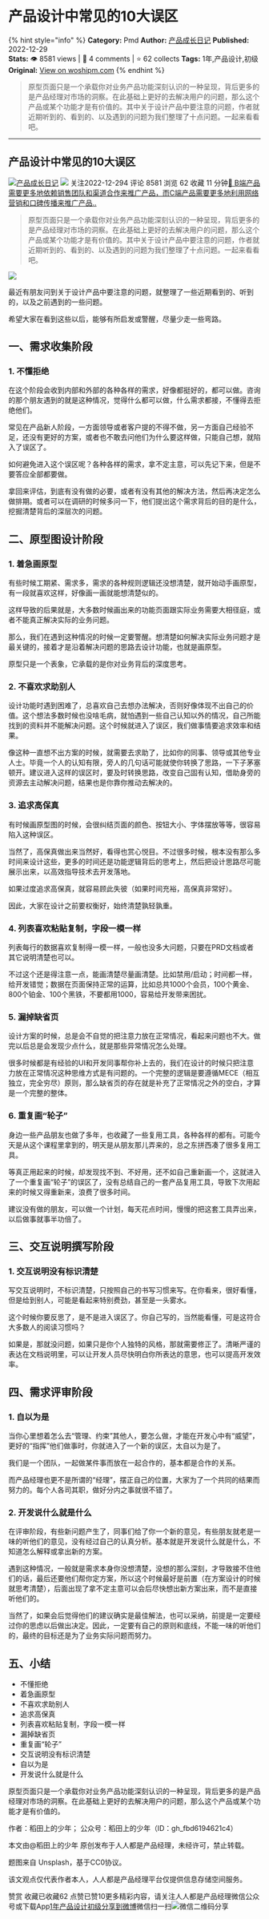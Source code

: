 # 产品设计中常见的10大误区
{% hint style="info" %}
**Category:** Pmd
**Author:** [产品成长日记](https://www.woshipm.com/u/882829)
**Published:** 2022-12-29  
**Stats:** 👁️ 8581 views | 💬 4 comments | ⭐ 62 collects
**Tags:** 1年,产品设计,初级
**Original:** [View on woshipm.com](https://www.woshipm.com/pmd/5717323.html)
{% endhint %}
> 原型页面只是一个承载你对业务产品功能深刻认识的一种呈现，背后更多的是产品经理对市场的洞察。在此基础上更好的去解决用户的问题，那么这个产品或某个功能才是有价值的。其中关于设计产品中要注意的问题，作者就近期听到的、看到的、以及遇到的问题为我们整理了十点问题。一起来看看吧。

---

## 产品设计中常见的10大误区

[![](https://static.woshipm.com/pmapp_avatar_20240713074655_2150.jpeg?imageView2/1/w/72/h/72/q/100)](https://www.woshipm.com/u/882829)[产品成长日记](https://www.woshipm.com/u/882829) ![](https://static.woshipm.com/tag/1101_1@2x.png) 关注2022-12-294 评论 8581 浏览 62 收藏 11 分钟[🔗 B端产品需要更多地依赖销售团队和渠道合作来推广产品，而C端产品需要更多地利用网络营销和口碑传播来推广产品..](https://ke.qidianla.com/courses/bcpm)

> 原型页面只是一个承载你对业务产品功能深刻认识的一种呈现，背后更多的是产品经理对市场的洞察。在此基础上更好的去解决用户的问题，那么这个产品或某个功能才是有价值的。其中关于设计产品中要注意的问题，作者就近期听到的、看到的、以及遇到的问题为我们整理了十点问题。一起来看看吧。

![](https://image.yunyingpai.com/wp/2022/12/CmhPcQ1nZRxRZkbnQui3.png)

最近有朋友问到关于设计产品中要注意的问题，就整理了一些近期看到的、听到的，以及之前遇到的一些问题。

希望大家在看到这些以后，能够有所启发或警醒，尽量少走一些弯路。

## 一、需求收集阶段

### 1\. 不懂拒绝

在这个阶段会收到内部和外部的各种各样的需求，好像都挺好的，都可以做。咨询的那个朋友遇到的就是这种情况，觉得什么都可以做，什么需求都接，不懂得去拒绝他们。

常见在产品新人阶段，一方面领导或者客户提的不得不做，另一方面自己经验不足，还没有更好的方案，或者也不敢去问他们为什么要这样做，只能自己想，就陷入了误区了。

如何避免进入这个误区呢？各种各样的需求，拿不定主意，可以先记下来，但是不要答应全部都要做。

拿回来评估，到底有没有做的必要，或者有没有其他的解决方法，然后再决定怎么做排期。或者可以在调研的时候多问一下，他们提出这个需求背后的目的是什么，挖掘清楚背后的深层次的问题。

## 二、原型图设计阶段

### 1\. 着急画原型

有些时候工期紧、需求多，需求的各种规则逻辑还没想清楚，就开始动手画原型，有一段就喜欢这样，好像画一画就能想清楚似的。

这样导致的后果就是，大多数时候画出来的功能页面跟实际业务需要大相径庭，或者不能真正解决实际的业务问题。

那么，我们在遇到这种情况的时候一定要警醒。想清楚如何解决实际业务问题才是最关键的，接着才是沿着解决问题的思路去设计功能，也就是画原型。

原型只是一个表象，它承载的是你对业务背后的深度思考。

### 2\. 不喜欢求助别人

设计功能时遇到困难了，总喜欢自己去想办法解决，否则好像体现不出自己的价值。这个想法多数时候也没啥毛病，就怕遇到一些自己认知以外的情况，自己所能找到的资料并不能解决问题。这个时候就进入了误区，我们做事情要追求效率和结果。

像这种一直想不出方案的时候，就需要去求助了，比如你的同事、领导或其他专业人士。毕竟一个人的认知有限，旁人的几句话可能就使你转换了思路，一下子茅塞顿开。建议进入这样的误区时，要及时转换思路，改变自己固有认知，借助身旁的资源去主动解决问题，结果也是你靠你推动去解决的。

### 3\. 追求高保真

有时候画原型图的时候，会很纠结页面的颜色、按钮大小、字体摆放等等，很容易陷入这种误区。

当然了，高保真做出来当然好，看得也赏心悦目。不过很多时候，根本没有那么多时间来设计这些，更多的时间还是功能逻辑背后的思考上，然后把设计思路尽可能展示出来，以高效指导技术去开发落地。

如果过度追求高保真，就容易顾此失彼（如果时间充裕，高保真非常好）。

因此，大家在设计之前要权衡好，始终清楚孰轻孰重。

### 4\. 列表喜欢粘贴复制，字段一模一样

列表每行的数据喜欢复制得一模一样，一般也没多大问题，只要在PRD文档或者其它说明清楚也可以。

不过这个还是得注意一点，能画清楚尽量画清楚。比如禁用/启动；时间都一样，给开发错觉；数据在页面保持正常的运算，比如总共1000个会员，100个黄金、800个铂金、100个黑铁，不要都用1000，容易给开发带来困扰。

### 5\. 漏掉缺省页

设计方案的时候，总是会不自觉的把注意力放在正常情况，看起来问题也不大。做完以后总是会发现少点什么，就是那些异常情况怎么处理。

很多时候都是有经验的UI和开发同事帮你补上去的，我们在设计的时候只把注意力放在正常情况这种思维方式是有问题的。一个完整的逻辑是要遵循MECE（相互独立，完全穷尽）原则，那么缺省页的存在就是补充了正常情况之外的空白，才算是一个完整的整体。

### 6\. 重复画“轮子”

身边一些产品朋友也做了多年，也收藏了一些复用工具，各种各样的都有。可能今天是从这个课程里拿到的，明天是从朋友那儿弄来的，总之东拼西凑了很多复用工具。

等真正用起来的时候，却发现找不到、不好用，还不如自己重新画一个，这就进入了一个重复画“轮子”的误区了，没有总结自己的一套产品复用工具，导致下次用起来的时候又得重新来，浪费了很多时间。

建议没有做的朋友，可以做一个计划，每天花点时间，慢慢的把这套工具弄出来，以后做事就事半功倍了。

## 三、交互说明撰写阶段

### 1\. 交互说明没有标识清楚

写交互说明时，不标识清楚，只按照自己的书写习惯来写。在你看来，很好看懂，但是给到别人，可能是看起来特别费劲，甚至是一头雾水。

这个时候你要反思了，是不是进入误区了。你自己写的，当然能看懂，可是这符合大多数人的阅读习惯吗？

如果是，那就没问题，如果只是你个人独特的风格，那就需要修正了。清晰严谨的表达在文档说明里，可以让开发人员尽快明白你所表达的意思，也可以提高开发效率。

## 四、需求评审阶段

### 1\. 自以为是

当你心里想着怎么去“管理、约束”其他人，要怎么做，才能在开发心中有“威望”，更好的“指挥”他们做事时，你就进入了一个新的误区，太自以为是了。

我们是一个团队，一起做某件事而放在一起合作的，基本都是合作的关系。

而产品经理也更不是所谓的“经理”，摆正自己的位置，大家为了一个共同的结果而努力的。每个人各司其职，做好分内之事就很不错了。

### 2\. 开发说什么就是什么

在评审阶段，有些新问题产生了，同事们给了你一个新的意见，有些朋友就老是一味的听他们的意见，没有经过自己的认真分析。基本就是开发说什么就是什么，不知道怎么解释或拿出新的方案。

遇到这种情况，一般就是需求本身你没想清楚，没想的那么深刻，才导致接不住他们的话，最后还要他们帮你定方案，所以这个时候最好是前置（在方案设计的时候就思考清楚），后面出现了拿不定主意可以会后尽快想出新方案出来，而不是直接听他们的。

当然了，如果会后觉得他们的建议确实是最佳解法，也可以采纳，前提是一定要经过你的思虑以后做出决定。因此，一定要有自己的原则和底线，不能一味的听他们的，最终的目标还是为了业务实际问题而努力。

## 五、小结

*   不懂拒绝
*   着急画原型
*   不喜欢求助别人
*   追求高保真
*   列表喜欢粘贴复制，字段一模一样
*   漏掉缺省页
*   重复画“轮子”
*   交互说明没有标识清楚
*   自以为是
*   开发说什么就是什么

原型页面只是一个承载你对业务产品功能深刻认识的一种呈现，背后更多的是产品经理对市场的洞察。在此基础上更好的去解决用户的问题，那么这个产品或某个功能才是有价值的。

作者：稻田上的少年； 公众号：稻田上的少年（ID：gh\_fbd6194621c4）

本文由@稻田上的少年 原创发布于人人都是产品经理，未经许可，禁止转载。

题图来自 Unsplash，基于CC0协议。

该文观点仅代表作者本人，人人都是产品经理平台仅提供信息存储空间服务。

赞赏 收藏已收藏62 点赞已赞10更多精彩内容，请关注人人都是产品经理微信公众号或下载App[1年](https://www.woshipm.com/tag/1%e5%b9%b4)[产品设计](https://www.woshipm.com/tag/%e4%ba%a7%e5%93%81%e8%ae%be%e8%ae%a1)[初级](https://www.woshipm.com/tag/%e5%88%9d%e7%ba%a7)[分享到微博](https://service.weibo.com/share/share.php?appkey=2775287854&title=产品设计中常见的10大误区&url=https://www.woshipm.com/pmd/5717323.html&pic=https://image.yunyingpai.com/wp/2022/12/CmhPcQ1nZRxRZkbnQui3.png)微信扫一扫![微信二维码](https://api.pwmqr.com/qrcode/create/?url=https://www.woshipm.com/pmd/5717323.html)分享